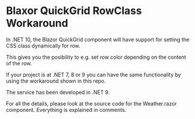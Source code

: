 # Blaxor QuickGrid RowClass Workaround

In .NET 10, the Blazor QuickGrid component will have support for setting the CSS class dynamically for row.

This gives you the posibility to e.g. set row color depending on the content of the row.

If your project is at .NET 7, 8 or 9 you can have the same functionality by using the workaround shown in this repo.

The service has been developed in .NET 9.

For all the details, please look at the source code for the Weather.razor component. Everything is explained in
comments.
 